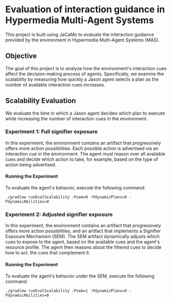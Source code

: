 # Evaluation of interaction guidance in Hypermedia Multi-Agent Systems 
This project is built using JaCaMo to evaluate the interaction guidance provided by the environment in Hypermedia Multi-Agent Systems (MAS).

## Objective
The goal of this project is to analyze how the environment's interaction cues affect the decision-making process of agents. Specifically, we examine the scalability by measuring how quickly a Jason agent selects a plan as the number of available interaction cues increases.

## Scalability Evaluation
We evaluate the time in which a Jason agent decides which plan to execute while increasing the number of interaction cues in the environment.

### Experiment 1: Full signifier exposure
In this experiment, the environment contains an artifact that progressively offers more action possibilities. Each possible action is advertised via an interaction cue in the environment. The agent must reason over all available cues and decide which action to take, for example, based on the type of action being advertised.

#### Running the Experiment
To evaluate the agent's behavior, execute the following command:
````
./gradlew runEvalScalability -Psem=0 -PdynamicPlans=0 -PdynamicAbilities=0
````

### Experiment 2: Adjusted signifier exposure
In this experiment, the environment contains an artifact that progressively offers more action possibilities, and an artifact that implements a Signifier Exposure Mechanism (SEM). The SEM artifact dynamically adjusts which cues to expose to the agent, based on the available cues and the agent's resource profile. The agent then reasons about the filtered cues to decide how to act.
the cues that complement it. 

#### Running the Experiment
To evaluate the agent's behavior under the SEM, execute the following command:
````
./gradlew runEvalScalability -Psem=1 -PdynamicPlans=0 -PdynamicAbilities=0
````



